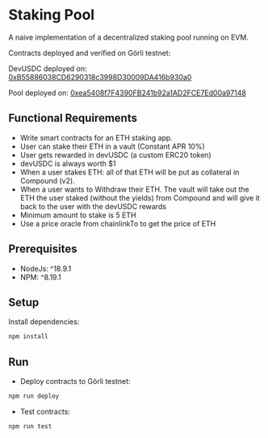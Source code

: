 # Staking Pool

A naive implementation of a decentralized staking pool running on EVM.

Contracts deployed and verified on Görli testnet:

DevUSDC deployed on: [0xB55886038CD6290318c3998D30009DA416b930a0](https://goerli.etherscan.io/address/0xb55886038cd6290318c3998d30009da416b930a0)

Pool deployed on: [0xea5408f7F4390FB241b92a1AD2FCE7Ed00a97148](https://goerli.etherscan.io/address/0xea5408f7f4390fb241b92a1ad2fce7ed00a97148)

## Functional Requirements

- Write smart contracts for an ETH staking app.
- User can stake their ETH in a vault (Constant APR 10%)
- User gets rewarded in devUSDC (a custom ERC20 token)
- devUSDC is always worth $1
- When a user stakes ETH: all of that ETH will be put as collateral in Compound (v2).
- When a user wants to Withdraw their ETH. The vault will take out the ETH the user staked (without the yields) from Compound and will give it back to the user with the devUSDC rewards
- Minimum amount to stake is 5 ETH
- Use a price oracle from chainlinkTo to get the price of ETH

## Prerequisites

- NodeJs: ^18.9.1
- NPM: ^8.19.1

## Setup

Install dependencies:

```sh
npm install
```

## Run

- Deploy contracts to Görli testnet:

```sh
npm run deploy
```

- Test contracts:

```sh
npm run test
```
